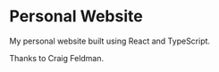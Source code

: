 # Personal Website

My personal website built using React and TypeScript.

Thanks to Craig Feldman.
